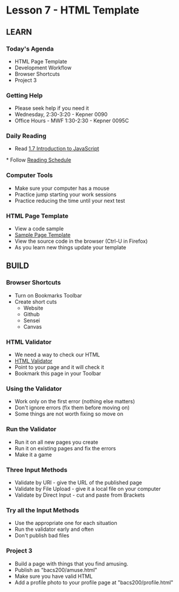# Lesson 7 - HTML Template


## LEARN

### Today's Agenda
* HTML Page Template
* Development Workflow
* Browser Shortcuts
* Project 3


### Getting Help
* Please seek help if you need it
* Wednesday, 2:30-3:20 - Kepner 0090
* Office Hours - MWF 1:30-2:30 - Kepner 0095C


### Daily Reading

* Read <a target="_blank" 
href="https://learn.zybooks.com/zybook/UNCOBACS200SeamanFall2021/chapter/1/section/7">
1.7 Introduction to JavaScript
</a>
* Follow <a target="_blank" href="/course/bacs200/docs/ZybooksReading">Reading Schedule</a>


### Computer Tools
* Make sure your computer has a mouse 
* Practice jump starting your work sessions
* Practice reducing the time until your next test


### HTML Page Template
* View a code sample
* [Sample Page Template](https://mark-seaman.github.io/demo/week3/template.html)
* View the source code in the browser (Ctrl-U in Firefox)
* As you learn new things update your template



## BUILD

### Browser Shortcuts
* Turn on Bookmarks Toolbar
* Create short cuts
    * Website
    * Github
    * Sensei
    * Canvas


### HTML Validator
* We need a way to check our HTML 
* [HTML Validator](https://validator.w3.org/)
* Point to your page and it will check it
* Bookmark this page in your Toolbar


### Using the Validator
* Work only on the first error (nothing else matters)
* Don't ignore errors (fix them before moving on)
* Some things are not worth fixing so move on


### Run the Validator 
* Run it on all new pages you create
* Run it on existing pages and fix the errors
* Make it a game


### Three Input Methods
* Validate by URI - give the URL of the published page
* Validate by File Upload - give it a local file on your computer
* Validate by Direct Input - cut and paste from Brackets


### Try all the Input Methods
* Use the appropriate one for each situation
* Run the validator early and often
* Don't publish bad files


### Project 3
* Build a page with things that you find amusing.
* Publish as "bacs200/amuse.html"
* Make sure you have valid HTML
* Add a profile photo to your profile page at "bacs200/profile.html"


